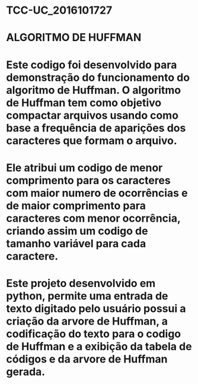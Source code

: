 # TCC-UC_2016101727
# ALGORITMO DE HUFFMAN 
# Este codigo foi desenvolvido para demonstração do funcionamento do algoritmo de Huffman. O algoritmo de Huffman tem como objetivo compactar arquivos usando como base a frequência de aparições dos caracteres que formam o arquivo.
# Ele atribui um codigo de menor comprimento para os caracteres com maior numero de ocorrências e de maior comprimento para caracteres com menor ocorrência, criando assim um codigo de tamanho variável para cada caractere.
# Este projeto desenvolvido em python, permite uma entrada de texto digitado pelo usuário possui a criação da arvore de Huffman, a codificação  do texto para o codigo de Huffman e a exibição da tabela de códigos e da arvore de Huffman gerada.
